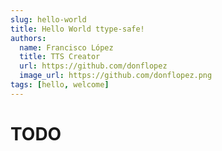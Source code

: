 ```yaml
---
slug: hello-world
title: Hello World ttype-safe!
authors:
  name: Francisco López
  title: TTS Creator
  url: https://github.com/donflopez
  image_url: https://github.com/donflopez.png
tags: [hello, welcome]
---
```


# TODO
